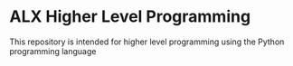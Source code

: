 # ALX Higher Level Programming

This repository is intended for higher level programming using the Python programming language
